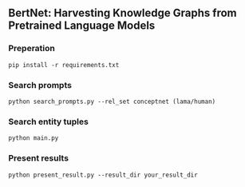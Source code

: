 ## BertNet: Harvesting Knowledge Graphs from Pretrained Language Models

### Preperation
```
pip install -r requirements.txt
```

### Search prompts
```
python search_prompts.py --rel_set conceptnet (lama/human)
```

### Search entity tuples
```
python main.py
```

### Present results
```
python present_result.py --result_dir your_result_dir
```